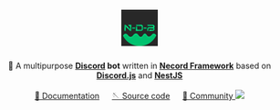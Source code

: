 <div align="center">
  <h1>
    <img width="64" src="https://github.com/N-D-B-Project/N-D-B/blob/master/Packages/Client/src/common/assets/Images/Logos/Logo.png?raw=true">
  </h1>
  🤖 A multipurpose <b><a href="https://discord.com/">Discord</a> bot</b> written in <b><a href="https://necord.org/">Necord Framework</a></b> based on <b><a href="https://discord.js.org/">Discord.js</a></b> and <b><a href="https://nestjs.com/">NestJS</a></b>
  <br/>
  <br/>
  <a href="https://github.com/N-D-B-Project/Documentation">📖 Documentation</a> &emsp; <a href="https://github.com/N-D-B-Project/N-D-B/">🪡 Source code</a> &emsp; <a href="https://discord.gg/5CHARxbaRk">🏡 Community <img width="64px" src="https://img.shields.io/discord/679066351456878633.svg?label=&logo=discord&logoColor=ffffff&color=7389D8&labelColor=6A7EC2"></a>
</div>
